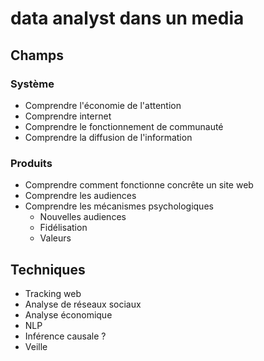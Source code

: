 # data analyst dans un media

## Champs

### Système
- Comprendre l'économie de l'attention
- Comprendre internet
- Comprendre le fonctionnement de communauté
- Comprendre la diffusion de l'information

### Produits
- Comprendre comment fonctionne concrête un site web
- Comprendre les audiences
- Comprendre les mécanismes psychologiques
	- Nouvelles audiences
	- Fidélisation
	- Valeurs

## Techniques

- Tracking web
- Analyse de réseaux sociaux
- Analyse économique
- NLP
- Inférence causale ?
- Veille
